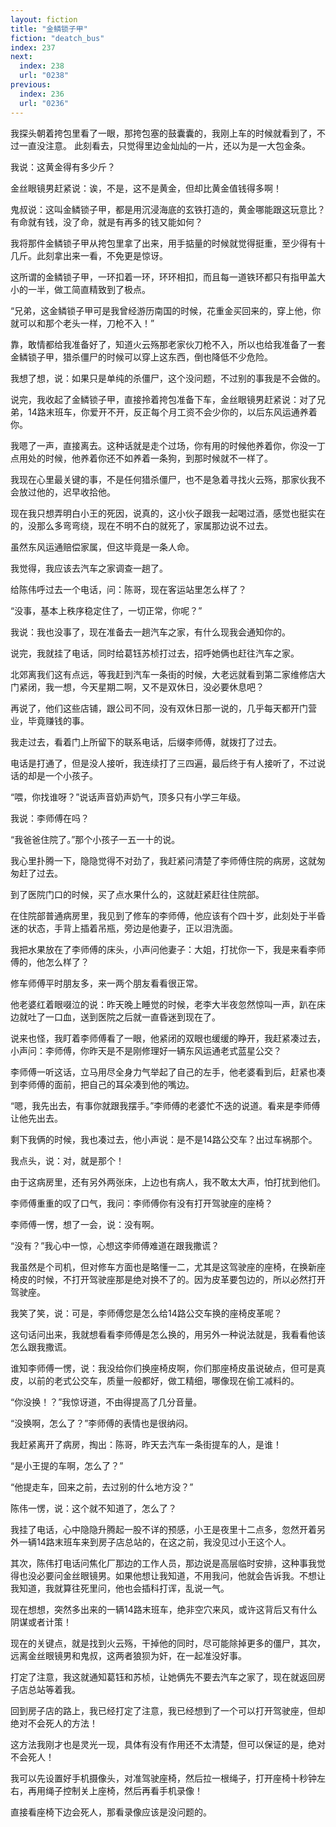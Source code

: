 ```yaml
---
layout: fiction
title: "金鳞锁子甲"
fiction: "deatch_bus"
index: 237
next:
  index: 238
  url: "0238"
previous:
  index: 236
  url: "0236"
---
```

我探头朝着挎包里看了一眼，那挎包塞的鼓囊囊的，我刚上车的时候就看到了，不过一直没注意。  此刻看去，只觉得里边金灿灿的一片，还以为是一大包金条。

我说：这黄金得有多少斤？

金丝眼镜男赶紧说：诶，不是，这不是黄金，但却比黄金值钱得多啊！

鬼叔说：这叫金鳞锁子甲，都是用沉浸海底的玄铁打造的，黄金哪能跟这玩意比？有命就有钱，没了命，就是有再多的钱又能如何？

我将那件金鳞锁子甲从挎包里拿了出来，用手掂量的时候就觉得挺重，至少得有十几斤。此刻拿出来一看，不免更是惊讶。

这所谓的金鳞锁子甲，一环扣着一环，环环相扣，而且每一道铁环都只有指甲盖大小的一半，做工简直精致到了极点。

“兄弟，这金鳞锁子甲可是我曾经游历南国的时候，花重金买回来的，穿上他，你就可以和那个老头一样，刀枪不入！”

靠，敢情都给我准备好了，知道火云殇那老家伙刀枪不入，所以也给我准备了一套金鳞锁子甲，猎杀僵尸的时候可以穿上这东西，倒也降低不少危险。

我想了想，说：如果只是单纯的杀僵尸，这个没问题，不过别的事我是不会做的。

说完，我收起了金鳞锁子甲，直接拎着挎包准备下车，金丝眼镜男赶紧说：对了兄弟，14路末班车，你爱开不开，反正每个月工资不会少你的，以后东风运通养着你。

我嗯了一声，直接离去。这种话就是走个过场，你有用的时候他养着你，你没一丁点用处的时候，他养着你还不如养着一条狗，到那时候就不一样了。

我现在心里最关键的事，不是任何猎杀僵尸，也不是急着寻找火云殇，那家伙我不会放过他的，迟早收拾他。

现在我只想弄明白小王的死因，说真的，这小伙子跟我一起喝过酒，感觉也挺实在的，没那么多弯弯绕，现在不明不白的就死了，家属那边说不过去。

虽然东风运通赔偿家属，但这毕竟是一条人命。

我觉得，我应该去汽车之家调查一趟了。

给陈伟呼过去一个电话，问：陈哥，现在客运站里怎么样了？

“没事，基本上秩序稳定住了，一切正常，你呢？”

我说：我也没事了，现在准备去一趟汽车之家，有什么现我会通知你的。

说完，我就挂了电话，同时给葛钰苏桢打过去，招呼她俩也赶往汽车之家。

北郊离我们这有点远，等我赶到汽车一条街的时候，大老远就看到第二家维修店大门紧闭，我一想，今天星期二啊，又不是双休日，没必要休息吧？

再说了，他们这些店铺，跟公司不同，没有双休日那一说的，几乎每天都开门营业，毕竟赚钱的事。

我走过去，看着门上所留下的联系电话，后缀李师傅，就拨打了过去。

电话是打通了，但是没人接听，我连续打了三四遍，最后终于有人接听了，不过说话的却是一个小孩子。

“喂，你找谁呀？”说话声音奶声奶气，顶多只有小学三年级。

我说：李师傅在吗？

“我爸爸住院了。”那个小孩子一五一十的说。

我心里扑腾一下，隐隐觉得不对劲了，我赶紧问清楚了李师傅住院的病房，这就匆匆赶了过去。

到了医院门口的时候，买了点水果什么的，这就赶紧赶往住院部。

在住院部普通病房里，我见到了修车的李师傅，他应该有个四十岁，此刻处于半昏迷的状态，手背上插着吊瓶，旁边是他妻子，正以泪洗面。

我把水果放在了李师傅的床头，小声问他妻子：大姐，打扰你一下，我是来看李师傅的，他怎么样了？

修车师傅平时朋友多，来一两个朋友看看很正常。

他老婆红着眼啜泣的说：昨天晚上睡觉的时候，老李大半夜忽然惊叫一声，趴在床边就吐了一口血，送到医院之后就一直昏迷到现在了。

说来也怪，我盯着李师傅看了一眼，他紧闭的双眼也缓缓的睁开，我赶紧凑过去，小声问：李师傅，你昨天是不是刚修理好一辆东风运通老式蓝星公交？

李师傅一听这话，立马用尽全身力气举起了自己的左手，他老婆看到后，赶紧也凑到李师傅的面前，把自己的耳朵凑到他的嘴边。

“嗯，我先出去，有事你就跟我摆手。”李师傅的老婆忙不迭的说道。看来是李师傅让他先出去。

剩下我俩的时候，我也凑过去，他小声说：是不是14路公交车？出过车祸那个。

我点头，说：对，就是那个！

由于这病房里，还有另外两张床，上边也有病人，我不敢太大声，怕打扰到他们。

李师傅重重的叹了口气，我问：李师傅你有没有打开驾驶座的座椅？

李师傅一愣，想了一会，说：没有啊。

“没有？”我心中一惊，心想这李师傅难道在跟我撒谎？

我虽然是个司机，但对修车方面也是略懂一二，尤其是这驾驶座的座椅，在换新座椅皮的时候，不打开驾驶座那是绝对换不了的。因为皮革要包边的，所以必然打开驾驶座。

我笑了笑，说：可是，李师傅您是怎么给14路公交车换的座椅皮革呢？

这句话问出来，我就想看看李师傅是怎么换的，用另外一种说法就是，我看看他该怎么跟我撒谎。

谁知李师傅一愣，说：我没给你们换座椅皮啊，你们那座椅皮虽说破点，但可是真皮，以前的老式公交车，质量一般都好，做工精细，哪像现在偷工减料的。

“你没换！？”我惊讶道，不由得提高了几分音量。

“没换啊，怎么了？”李师傅的表情也是很纳闷。

我赶紧离开了病房，掏出：陈哥，昨天去汽车一条街提车的人，是谁！

“是小王提的车啊，怎么了？”

“他提走车，回来之前，去过别的什么地方没？”

陈伟一愣，说：这个就不知道了，怎么了？

我挂了电话，心中隐隐升腾起一股不详的预感，小王是夜里十二点多，忽然开着另外一辆14路末班车来到房子店总站的，在这之前，我没见过小王这个人。

其次，陈伟打电话问焦化厂那边的工作人员，那边说是高层临时安排，这种事我觉得也没必要问金丝眼镜男。如果他想让我知道，不用我问，他就会告诉我。不想让我知道，我就算往死里问，他也会插科打诨，乱说一气。

现在想想，突然多出来的一辆14路末班车，绝非空穴来风，或许这背后又有什么阴谋或者计策！

现在的关键点，就是找到火云殇，干掉他的同时，尽可能除掉更多的僵尸，其次，远离金丝眼镜男和鬼叔，这两者狼狈为奸，在一起准没好事。

打定了注意，我这就通知葛钰和苏桢，让她俩先不要去汽车之家了，现在就返回房子店总站等着我。

回到房子店的路上，我已经打定了注意，我已经想到了一个可以打开驾驶座，但却绝对不会死人的方法！

这方法我刚才也是灵光一现，具体有没有作用还不太清楚，但可以保证的是，绝对不会死人！

我可以先设置好手机摄像头，对准驾驶座椅，然后拉一根绳子，打开座椅十秒钟左右，再用绳子控制关上座椅，然后再看手机录像！

直接看座椅下边会死人，那看录像应该是没问题的。